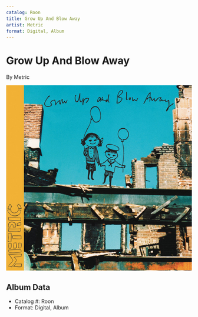 ```yaml
---
catalog: Roon
title: Grow Up And Blow Away
artist: Metric
format: Digital, Album
---
```


# Grow Up And Blow Away

By Metric

![](../../assets/albumcovers/Metric-Grow_Up_And_Blow_Away.png)

## Album Data

- Catalog #: Roon
- Format: Digital, Album

